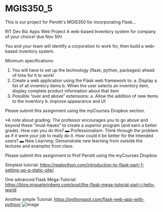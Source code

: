 # MGIS350_5

This is our project for Perotti's MGIS350 for incorporating Flask...

RIT Dev Biz Apps Web Project 
A web-based Inventory system for company of your choice! due Nov 5th!

You and your team will identify a corporation to work for, then build a web-based inventory system. 


Minimum specifications:
1.	You will have to set up the technology (flask, python, packages) ahead of time for it to work!
2.	Create a web application using the Flask web framework to:
a.	Display a list of all inventory items
b.	When the user selects an inventory item, display complete product information about that item
3.	Possible “over and above” extensions:
a.	Allow the addition of new items to the inventory
b.	improve appearance and UI
		
Please submit this assignment using the myCourses Dropbox section.

*A note about grading: The professor encourages you to go above and beyond these “must-haves” to create a superior program (and earn a better grade). How can you do this? 
▬	Professionalism: Think through the problem as if it were your job to really do it. How could it be better for the intended users?
▬	New Learning: Demonstrate new learning from outside the lectures and examples from class. 

Please submit this assignment to Prof Perotti using the myCourses Dropbox






Simplest tutorial:
https://realpython.com/introduction-to-flask-part-1-setting-up-a-static-site/


One advanced Flask Mega-Tutorial: https://blog.miguelgrinberg.com/post/the-flask-mega-tutorial-part-i-hello-world

Another simple Tutorial:
https://pythonspot.com/flask-web-app-with-python/
![image](https://user-images.githubusercontent.com/93058936/139173126-58161530-8e39-456c-a8aa-261576dfbf5f.png)
